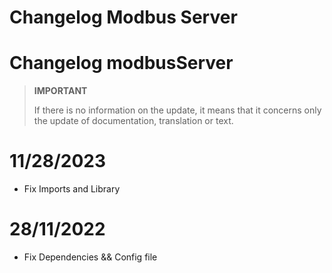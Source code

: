 # Changelog Modbus Server

# Changelog modbusServer

>**IMPORTANT**
>
>If there is no information on the update, it means that it concerns only the update of documentation, translation or text.



# 11/28/2023

- Fix Imports and Library



# 28/11/2022

- Fix Dependencies && Config file
